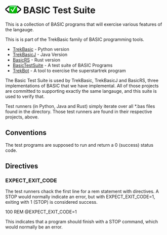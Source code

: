 # <img src="images/BasicTestSuite.png" alt="Logo" width="50" height="25"> BASIC Test Suite

This is a collection of BASIC programs that will exercise various features of the langauge.


This is is part of the TrekBasic family of BASIC programming tools.
* [TrekBasic](https://github.com/cocode/TrekBASIC) - Python version
* [TrekBasicJ](https://github.com/cocode/TrekBasicJ) - Java Version
* [BasicRS](https://github.com/cocode/BasicRS) - Rust version
* [BasicTestSuite](https://github.com/cocode/BasicTestSuite) - A test suite of BASIC Programs
* [TrekBot](https://github.com/cocode/TrekBot) - A tool to exercise the superstartrek program

The Basic Test Suite  is used by TrekBasic, TrekBasicJ and BasicRS, three implementations of BASIC that we have implemental. All of those projects are committed to supporting exactly the same langauge, and this suite is used to verify that. 

Test runners (in Python, Java and Rust) simply iterate over all *.bas files found in the directory. Those test runners are found in their respective projects, above.

## Conventions

The test programs are supposed to run and return a 0 (success) status code. 

## Directives

### EXPECT_EXIT_CODE

The test runners chack the first line for a rem statement with directives. A STOP would normally indicate an error, but with EXPECT_EXIT_CODE=1, exiting with 1 (STOP) 
is considered success.

100 REM @EXPECT_EXIT_CODE=1

This indicates that a program should finish with a STOP command, which would normally be an error.



